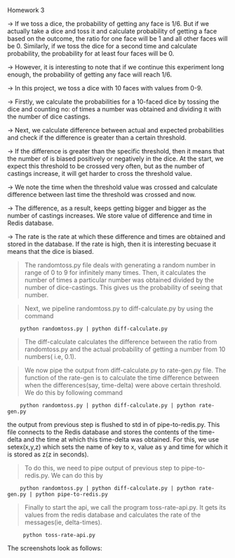 Homework 3

-> If we toss a dice, the probability of getting any face is 1/6. But if we actually take a dice and toss it and calculate probability of getting a face based on the outcome, the ratio for one face will be 1 and all other faces will be 0.
Similarly, if we toss the dice for a second time and calculate probability, the probability for at least four faces will be 0. 

-> However, it is interesting to note that if we continue this experiment long enough, the probability of getting any face will reach 1/6. 

-> In this project, we toss a dice with 10 faces with values from 0-9.

-> Firstly, we calculate the probabilities for a 10-faced dice by tossing the dice and counting no: of times a number was obtained and dividing it with the number of dice castings.

-> Next, we calculate difference between actual and expected probabilities and check if the difference is greater than a certain threshold.

-> If the difference is greater than the specific threshold, then it means that the number of is biased positively or negatively in the dice. At the start, we expect this threshold to be crossed very often, but as the number of castings increase, it will get harder to cross the threshold value.

-> We note the time when the threshold value was crossed and calculate difference between last time the threshold was crossed and now. 

-> The difference, as a result, keeps getting bigger and bigger as the number of castings increases. We store value of difference and time in Redis database.

-> The rate is the rate at which these difference and times are obtained and stored in the database. If the rate is high, then it is interesting becuase it means that the dice is biased.

> The randomtoss.py file deals with generating a random number in range of 0 to 9 for infinitely many times. Then, it calculates the number of times a particular number was obtained divided by the number of dice-castings. This gives us the probability of seeing that number.

> Next, we pipeline randomtoss.py to diff-calculate.py by using the command 
		
		python randomtoss.py | python diff-calculate.py

> The diff-calculate calculates the difference between the ratio from randomtoss.py and the actual probability of getting a number from 10 numbers( i.e, 0.1).

> We now pipe the output from diff-calculate.py to rate-gen.py file. The function of the rate-gen is to calculate the time difference between when the differences(say, time-delta) were above  certain threshold. We do this by following command

		python randomtoss.py | python diff-calculate.py | python rate-gen.py
		
the output from previous step is flushed to std in of pipe-to-redis.py. This file connects to the Redis database and stores the contents of the time-delta and the time at which this time-delta was obtained. For this, we use setex(x,y,z) which sets the name of key to x, value as y and time for which it is stored as z(z in seconds).

> To do this, we need to pipe output of previous step to pipe-to-redis.py. We can do this by 

		python randomtoss.py | python diff-calculate.py | python rate-gen.py | python pipe-to-redis.py
		
> Finally to start the api, we call the program toss-rate-api.py. It gets its values from the redis database and calculates the rate of the messages(ie, delta-times). 
		 
		 python toss-rate-api.py 
		 
The screenshots look as follows:

